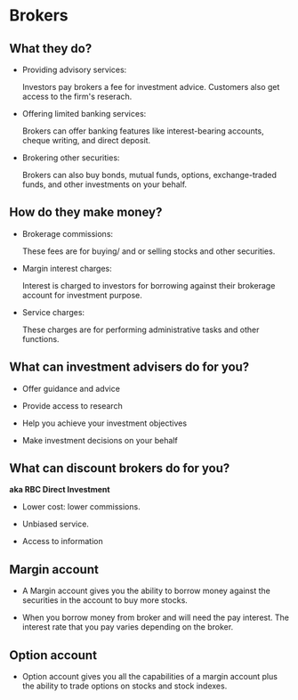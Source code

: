 # Brokers

## What they do?

* Providing advisory services:

    Investors pay brokers a fee for investment advice. Customers also get access to the firm's reserach.

* Offering limited banking services:

    Brokers can offer banking features like interest-bearing accounts, cheque writing, and direct deposit.

* Brokering other securities:

    Brokers can also buy bonds, mutual funds, options, exchange-traded funds, and other investments on your behalf.

## How do they make money?

* Brokerage commissions:

    These fees are for buying/ and or selling stocks and other securities.

* Margin interest charges:

    Interest is charged to investors for borrowing against their brokerage account for investment purpose.

* Service charges:

    These charges are for performing administrative tasks and other functions.

## What can investment advisers do for you?

* Offer guidance and advice

* Provide access to research

* Help you achieve your investment objectives

* Make investment decisions on your behalf

## What can discount brokers do for you?

**aka RBC Direct Investment**

* Lower cost: lower commissions.

* Unbiased service.

* Access to information

## Margin account

* A Margin account gives you the ability to borrow money against the securities in the account to buy more stocks.

* When you borrow money from broker and will need the pay interest. The interest rate that you pay varies depending on the broker.

## Option account

* Option account gives you all the capabilities of a margin account plus the ability to trade options on stocks and stock indexes.
